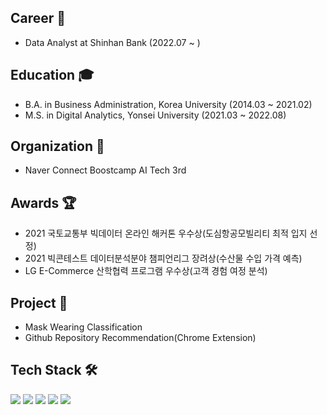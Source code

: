 ## Career 💼
- Data Analyst at Shinhan Bank (2022.07 ~ )
## Education 🎓  
- B.A. in Business Administration, Korea University (2014.03 ~ 2021.02)
- M.S. in Digital Analytics, Yonsei University (2021.03 ~ 2022.08)
## Organization 🙋
- Naver Connect Boostcamp AI Tech 3rd
## Awards 🏆
- 2021 국토교통부 빅데이터 온라인 해커톤 우수상(도심항공모빌리티 최적 입지 선정)
- 2021 빅콘테스트 데이터분석분야 챔피언리그 장려상(수산물 수입 가격 예측)
- LG E-Commerce  산학협력 프로그램 우수상(고객 경험 여정 분석)
## Project 💼  
- Mask Wearing Classification
- Github Repository Recommendation(Chrome Extension)
## Tech Stack 🛠️
<img src="https://img.shields.io/badge/Python-3766AB?style=flat-square&logo=Python&logoColor=white"/></a> 
<img src="https://img.shields.io/badge/R-276DC3?style=flat-square&logo=R&logoColor=white"/></a> 
<img src="https://img.shields.io/badge/Pytorch-EE4C2C?style=flat-square&logo=Pytorch&logoColor=white"/></a> 
<img src="https://img.shields.io/badge/TensorFlow-FF6F00?style=flat-square&logo=TensorFlow&logoColor=white"/></a> 
<img src="https://img.shields.io/badge/Keras-D00000?style=flat-square&logo=Keras&logoColor=white"/></a> 
